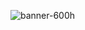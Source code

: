 ![banner-600h](https://user-images.githubusercontent.com/92319348/201092704-0eb6a25a-0170-4057-8d30-5bf0ca52c2c8.jpg)

<!--

### Hi there 👋

**hattagh73/hattagh73** is a ✨ _special_ ✨ repository because its `README.md` (this file) appears on your GitHub profile.

Here are some ideas to get you started:

- 🔭 I’m currently working on ...
- 🌱 I’m currently learning ...
- 👯 I’m looking to collaborate on ...
- 🤔 I’m looking for help with ...
- 💬 Ask me about ...
- 📫 How to reach me: ...
- 😄 Pronouns: ...
- ⚡ Fun fact: ...
- [Image Reference](https://icons8.com/illustrations/illustration/business-3d-young-woman-standing-with-laptop)

-->

